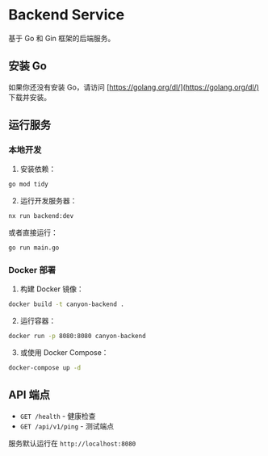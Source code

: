 # Backend Service

基于 Go 和 Gin 框架的后端服务。

## 安装 Go

如果你还没有安装 Go，请访问 [https://golang.org/dl/](https://golang.org/dl/) 下载并安装。

## 运行服务

### 本地开发

1. 安装依赖：
```bash
go mod tidy
```

2. 运行开发服务器：
```bash
nx run backend:dev
```

或者直接运行：
```bash
go run main.go
```

### Docker 部署

1. 构建 Docker 镜像：
```bash
docker build -t canyon-backend .
```

2. 运行容器：
```bash
docker run -p 8080:8080 canyon-backend
```

3. 或使用 Docker Compose：
```bash
docker-compose up -d
```

## API 端点

- `GET /health` - 健康检查
- `GET /api/v1/ping` - 测试端点

服务默认运行在 `http://localhost:8080`